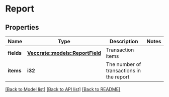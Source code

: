 # Report

## Properties

Name | Type | Description | Notes
------------ | ------------- | ------------- | -------------
**fields** | [**Vec<crate::models::ReportField>**](report_field.md) | Transaction items | 
**items** | **i32** | The number of transactions in the report | 

[[Back to Model list]](../README.md#documentation-for-models) [[Back to API list]](../README.md#documentation-for-api-endpoints) [[Back to README]](../README.md)


